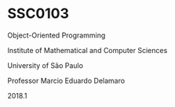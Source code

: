 # SSC0103
Object-Oriented Programming

Institute of Mathematical and Computer Sciences

University of São Paulo

Professor Marcio Eduardo Delamaro

2018.1
